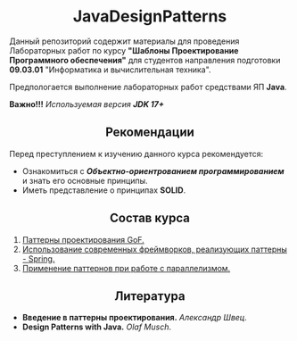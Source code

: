 <h1 align="center">
   JavaDesignPatterns
</h1>

Данный репозиторий содержит материалы для проведения Лабораторных работ по курсу **"Шаблоны Проектирование Программного
обеспечения"** для студентов направления подготовки **09.03.01** "Информатика и вычислительная техника".

Предпологается выполнение лабораторных работ средствами ЯП **Java**.

**Важно!!!** *Используемая версия **JDK 17+*** 

<h2 align="center">
   Рекомендации
</h2>

Перед преступлением к изучению данного курса рекомендуется:

- Ознакомиться с ***Объектно-ориентрованием программированием*** и знать его основные принципы.
- Иметь представление о принципах **SOLID**.

<h2 align="center">
   Состав курса
</h2>

1. [Паттерны проектирования GoF.](patterns/src/readme.md)
2. [Использование современных фреймворков, реализующих паттерны - Spring.](spring/src/readme.md)
3. [Применение паттернов при работе с параллелизмом.](concurrency)

<h2 align="center">
   Литература
</h2>

- **Введение в паттерны проектирования.** *Александр Швец*.
- **Design Patterns with Java.** *Olaf Musch*.
